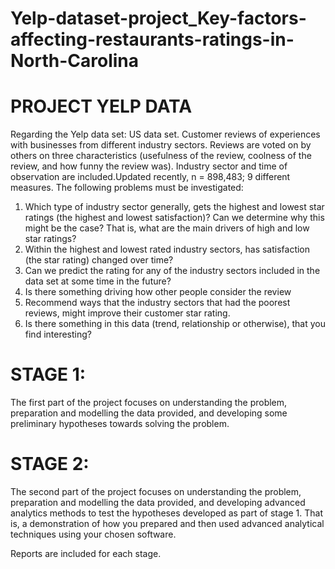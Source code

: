 # Yelp-dataset-project_Key-factors-affecting-restaurants-ratings-in-North-Carolina

# PROJECT YELP DATA 

Regarding the Yelp data set: US data set. Customer reviews of experiences with businesses from different industry sectors. Reviews are voted on by others on three characteristics (usefulness of the review, coolness of the review, and how funny the review was). Industry sector and time of observation are included.Updated recently, n = 898,483; 9 different measures. The following problems must be investigated:
1. Which type of industry sector generally,  gets the highest and lowest star ratings (the highest and lowest satisfaction)? Can we determine why this might be the case? That is, what are the main drivers of high and low star ratings?
2. Within the highest and lowest rated industry sectors, has satisfaction (the star rating) changed over time?
3. Can we predict the rating for any of the industry sectors included in the data set at some time in the future? 
4. Is there something driving how other people consider the review
5. Recommend ways that the industry sectors that had the poorest reviews, might improve their customer star rating. 
6. Is there something in this data (trend, relationship or otherwise), that you find interesting?
# STAGE 1: 
The first part of the project focuses on understanding the problem, preparation and modelling the data provided, and developing some preliminary hypotheses towards solving the problem.
# STAGE 2: 
The second part of the project focuses on understanding the problem, preparation and modelling the data provided, and developing advanced analytics methods to test the hypotheses developed as part of stage 1. That is, a demonstration of how you prepared and then used advanced analytical techniques using your chosen software.

Reports are included for each stage.
